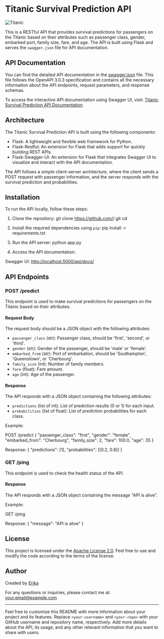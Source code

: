 # Titanic Survival Prediction API

![Titanic](https://upload.wikimedia.org/wikipedia/commons/6/6e/St%C3%B6wer_Titanic.jpg)

This is a RESTful API that provides survival predictions for passengers on the Titanic based on their attributes such as passenger class, gender, embarked port, family size, fare, and age. The API is built using Flask and serves the `swagger.json` file for API documentation.

## API Documentation

You can find the detailed API documentation in the [swagger.json](https://github.com/ErikaMelt/data-ship-api/tree/main/api/static/swagger.json) file. This file follows the OpenAPI 3.0.3 specification and contains all the necessary information about the API endpoints, request parameters, and response schemas.

To access the interactive API documentation using Swagger UI, visit: [Titanic Survival Prediction API Documentation]([https://<your-username>.github.io/<your-repo>/docs/](https://github.com/ErikaMelt/data-ship-api/tree/main/api/static/swagger.json))

## Architecture

The Titanic Survival Prediction API is built using the following components:

- Flask: A lightweight and flexible web framework for Python.
- Flask-Restful: An extension for Flask that adds support for quickly building REST APIs.
- Flask-Swagger-UI: An extension for Flask that integrates Swagger UI to visualize and interact with the API documentation.

The API follows a simple client-server architecture, where the client sends a POST request with passenger information, and the server responds with the survival prediction and probabilities.

## Installation

To run the API locally, follow these steps:

1. Clone the repository:
git clone https://github.com/<your-username>/<your-repo>.git
cd <your-repo>

2. Install the required dependencies using `pip`:
pip install -r requirements.txt


3. Run the API server:
python app.py


4. Access the API documentation:

Swagger UI: [http://localhost:5000/api/docs/](http://localhost:5000/api/docs/)

## API Endpoints

### POST /predict

This endpoint is used to make survival predictions for passengers on the Titanic based on their attributes.

#### Request Body

The request body should be a JSON object with the following attributes:

- `passenger_class` (str): Passenger class, should be 'first', 'second', or 'third'.
- `gender` (str): Gender of the passenger, should be 'male' or 'female'.
- `embarked_from` (str): Port of embarkation, should be 'Southampton', 'Queenstown', or 'Cherbourg'.
- `family_size` (int): Number of family members.
- `fare` (float): Fare amount.
- `age` (int): Age of the passenger.

#### Response

The API responds with a JSON object containing the following attributes:

- `predictions` (list of int): List of prediction results (0 or 1) for each input.
- `probabilities` (list of float): List of prediction probabilities for each class.

Example:

POST /predict
{
"passenger_class": "first",
"gender": "female",
"embarked_from": "Cherbourg",
"family_size": 2,
"fare": 100.0,
"age": 35
}

Response:
{
"predictions": [1],
"probabilities": [[0.2, 0.8]]
}


### GET /ping

This endpoint is used to check the health status of the API.

#### Response

The API responds with a JSON object containing the message "API is alive".

Example:

GET /ping

Response:
{
"message": "API is alive"
}


## License

This project is licensed under the [Apache License 2.0](http://www.apache.org/licenses/LICENSE-2.0.html). Feel free to use and modify the code according to the terms of the license.

## Author

Created by [Erika](https://github.com/ErikaMelt)

For any questions or inquiries, please contact me at: your.email@example.com

---
Feel free to customize this README with more information about your project and its features. Replace `<your-username>` and `<your-repo>` with your GitHub username and repository name, respectively. Add more details about the API, its usage, and any other relevant information that you want to share with users.




